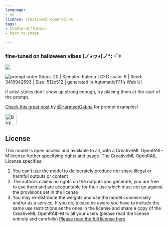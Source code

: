 ```yaml
---
language:
- en
license: creativeml-openrail-m
tags:
- stable-diffusion
- text-to-image

---
```


### fine-tuned on halloween vibes (ノ◕ヮ◕)ノ*:・゚✧
[<img src="https://colab.research.google.com/assets/colab-badge.svg">](https://colab.research.google.com/drive/1l5DtT7mwffEMG32KGD-YDCf28xujJa89?usp=sharing)

![prompt order](https://i.im.ge/2022/10/31/2WxFTz.prompt-order-small.jpg)
Steps: 20 | 
Sampler: Euler a | 
CFG scale: 9 | 
Seed: 3419942593 | 
Size: 512x512 | 
generated in Automatic1111’s Web UI

if artist styles don’t show up strong enough, try placing them at the
start of the prompt.


[Check this great post](https://weirdwonderfulai.art/general/fine-tuned-stable-diffusion-models-halloween-diffusion/) by [@HarmeetGabha](https://twitter.com/HarmeetGabha) for prompt examples!

<a href='https://ko-fi.com/S6S6FUYKY' target='_blank'><img height='36' style='border:0px;height:36px;' src='https://storage.ko-fi.com/cdn/kofi3.png?v=3' border='0' alt='Buy Me a Coffee at ko-fi.com' /></a>


## License
This model is open access and available to all, with a CreativeML OpenRAIL-M license further specifying rights and usage.
The CreativeML OpenRAIL License specifies: 
1. You can't use the model to deliberately produce nor share illegal or harmful outputs or content 
2. The authors claims no rights on the outputs you generate, you are free to use them and are accountable for their use which must not go against the provisions set in the license
3. You may re-distribute the weights and use the model commercially and/or as a service. If you do, please be aware you have to include the same use restrictions as the ones in the license and share a copy of the CreativeML OpenRAIL-M to all your users (please read the license entirely and carefully)
[Please read the full license here](https://huggingface.co/spaces/CompVis/stable-diffusion-license)